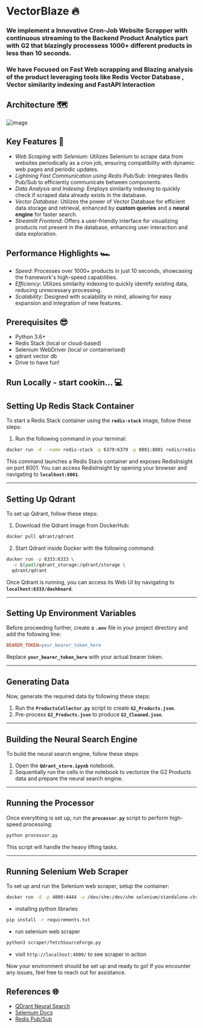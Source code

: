 # VectorBlaze 🔥

### We implement a Innovative Cron-Job Website Scrapper with continuous streaming to the Backend Product Analytics part with G2 that blazingly processess 1000+ different products in less than 10 seconds.
### We have Focused on Fast Web scrapping and Blazing analysis of the product leveraging tools like Redis Vector Database , Vector similarity indexing and FastAPI Interaction 

## Architecture 🗺️

![image](https://github.com/arya-vinayak/G2/assets/94037471/a628c09d-5a80-4bf0-b425-bd0bf742efe2)


## Key Features 🔑

- *Web Scraping with Selenium*: Utilizes Selenium to scrape data from websites periodically as a cron job, ensuring compatibility with dynamic web pages and periodic updates.
- *Lightning Fast Communication using Redis Pub/Sub*: Integrates Redis Pub/Sub to efficiently communicate between components.
- *Data Analysis and Indexing*: Employs similarity indexing to quickly check if scraped data already exists in the database.
- *Vector Database*: Utilizes the power of Vector Database for efficient data storage and retrieval, enhanced by **custom queries** and a **neural engine** for faster search.
- *Streamlit Frontend*: Offers a user-friendly interface for visualizing products not present in the database, enhancing user interaction and data exploration.

## Performance Highlights 🏎

- *Speed*: Processes over 1000+ products in just 10 seconds, showcasing the framework's high-speed capabilities.
- *Efficiency*: Utilizes similarity indexing to quickly identify existing data, reducing unnecessary processing.
- *Scalability*: Designed with scalability in mind, allowing for easy expansion and integration of new features.

## Prerequisites 😎

- Python 3.6+
- Redis Stack (local or cloud-based)
- Selenium WebDriver (local or containerised)
- qdrant vector db
- Drive to have fun!


## Run Locally - start cookin... 💻

## **Setting Up Redis Stack Container**

To start a Redis Stack container using the **`redis-stack`** image, follow these steps:

1. Run the following command in your terminal:

```bash
docker run -d --name redis-stack -p 6379:6379 -p 8001:8001 redis/redis-stack:latest

```

This command launches a Redis Stack container and exposes RedisInsight on port 8001. You can access RedisInsight by opening your browser and navigating to **`localhost:8001`**.

---

## **Setting Up Qdrant**

To set up Qdrant, follow these steps:

1. Download the Qdrant image from DockerHub:

```bash
docker pull qdrant/qdrant

```

2. Start Qdrant inside Docker with the following command:

```bash
docker run -p 6333:6333 \
  -v $(pwd)/qdrant_storage:/qdrant/storage \
  qdrant/qdrant

```

Once Qdrant is running, you can access its Web UI by navigating to **`localhost:6333/dashboard`**.

---

## **Setting Up Environment Variables**

Before proceeding further, create a **`.env`** file in your project directory and add the following line:

```makefile
BEARER_TOKEN=your_bearer_token_here

```

Replace **`your_bearer_token_here`** with your actual bearer token.

---

## **Generating Data**

Now, generate the required data by following these steps:

1. Run the **`ProductsCollector.py`** script to create **`G2_Products.json`**.
2. Pre-process **`G2_Products.json`** to produce **`G2_Cleaned.json`**.

---

## **Building the Neural Search Engine**

To build the neural search engine, follow these steps:

1. Open the **`Qdrant_store.ipynb`** notebook.
2. Sequentially run the cells in the notebook to vectorize the G2 Products data and prepare the neural search engine.

---

## **Running the Processor**

Once everything is set up, run the **`processor.py`** script to perform high-speed processing:

```bash
python processor.py

```

This script will handle the heavy lifting tasks.

---
## **Running Selenium Web Scraper**

To set up and run the Selenium web scraper, setup the container:

```bash
docker run -d -p 4000:4444 -v /dev/shm:/dev/shm selenium/standalone-chrome
```

- installing python libraries
```bash
pip install -r requirements.txt
```
- run selenium web scraper
```bash
python3 scraper/fetchSourceForge.py
```
- visit `http://localhost:4000/` to see scraper in action
  
Now your environment should be set up and ready to go! If you encounter any issues, feel free to reach out for assistance.

## References 🌐
- [QDrant Neural Search](https://qdrant.tech/documentation/tutorials/neural-search/)
- [Selenium Docs](https://www.selenium.dev/documentation/)
- [Redis Pub/Sub](https://redis.io/glossary/pub-sub/#:~:text=Python%20Redis%20Pub%2FSub&text=Python%20can%20be%20used%20to,sub%20messaging%20in%20Python%20applications.)
